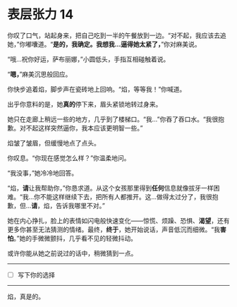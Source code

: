 # 表层张力 14

你叹了口气，站起身来，把自己吃到一半的午餐放到一边。“对不起，我应该去追她，”你嘟囔道。“**是的，我确定。我想我...逼得她太紧了，**”你对麻美说。

“哦...祝你好运，萨布丽娜，”小圆低头，手指互相碰触着说。

“**嗯，**”麻美沉思般回应。

你快步追着焰，脚步声在瓷砖地上回响。“焰，等等我！”你喊道。

出乎你意料的是，她**真的**停下来，眉头紧锁地转过身来。

她只在走廊上稍远一些的地方，几乎到了楼梯口。“我...”你吞了吞口水。“我很抱歉。对不起这样突然逼你，我本应该更明智一些。”

焰皱了皱眉，但缓慢地点了点头。

你叹息。“你现在感觉怎么样？”你温柔地问。

“我没事，”她冷冷地回答。

“焰，**请**让我帮助你，”你恳求道。从这个女孩那里得到**任何**信息就像拔牙一样困难。“我...你不能这样继续下去，把所有人都推开。这...做得太过分了，我很抱歉，但...**请**，焰，告诉我哪里不对。”

她在内心挣扎，脸上的表情如闪电般快速变化——惊慌、烦躁、恐惧、**渴望**，还有更多你甚至无法猜测的情绪。最终，**终于**，她开始说话，声音低沉而细微。“我**害怕**。”她的手微微颤抖，几乎看不见的轻微抖动。

或许你能从她之前说过的话中，稍微猜到一点。

---

- [ ] 写下你的选择

---

焰，真是的。
